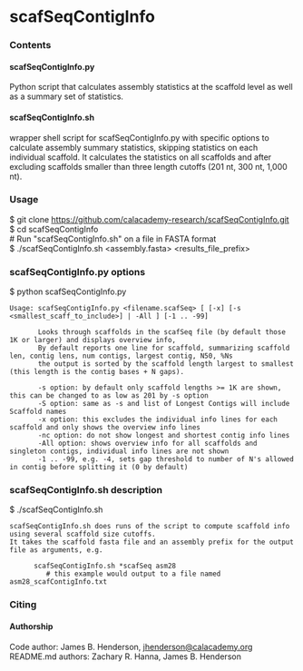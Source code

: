 # scafSeqContigInfo

### Contents
#### scafSeqContigInfo.py
Python script that calculates assembly statistics at the scaffold level as well as a summary set of statistics.  
#### scafSeqContigInfo.sh
wrapper shell script for scafSeqContigInfo.py with specific options to calculate assembly summary statistics, skipping statistics on each individual scaffold. It calculates the statistics on all scaffolds and after excluding scaffolds smaller than three length cutoffs (201 nt, 300 nt, 1,000 nt).  

### Usage
$ git clone https://github.com/calacademy-research/scafSeqContigInfo.git  
$ cd scafSeqContigInfo  
\# Run "scafSeqContigInfo.sh" on a file in FASTA format  
$ ./scafSeqContigInfo.sh \<assembly.fasta\> \<results_file_prefix\>  

### scafSeqContigInfo.py options
$ python scafSeqContigInfo.py  
```
Usage: scafSeqContigInfo.py <filename.scafSeq> [ [-x] [-s <smallest_scaff_to_include>] | -All ] [-1 .. -99]

       Looks through scaffolds in the scafSeq file (by default those 1K or larger) and displays overview info,
       By default reports one line for scaffold, summarizing scaffold len, contig lens, num contigs, largest contig, N50, %Ns
       the output is sorted by the scaffold length largest to smallest (this length is the contig bases + N gaps).

       -s option: by default only scaffold lengths >= 1K are shown, this can be changed to as low as 201 by -s option
       -S option: same as -s and list of Longest Contigs will include Scaffold names
       -x option: this excludes the individual info lines for each scaffold and only shows the overview info lines
       -nc option: do not show longest and shortest contig info lines
       -All option: shows overview info for all scaffolds and singleton contigs, individual info lines are not shown
       -1 .. -99, e.g. -4, sets gap threshold to number of N's allowed in contig before splitting it (0 by default)
```
### scafSeqContigInfo.sh description
$ ./scafSeqContigInfo.sh  
```
scafSeqContigInfo.sh does runs of the script to compute scaffold info using several scaffold size cutoffs.
It takes the scaffold fasta file and an assembly prefix for the output file as arguments, e.g.

      scafSeqContigInfo.sh *scafSeq asm28
         # this example would output to a file named asm28_scafContigInfo.txt
```

### Citing

#### Authorship

Code author: James B. Henderson, jhenderson@calacademy.org  
README.md authors: Zachary R. Hanna, James B. Henderson  
